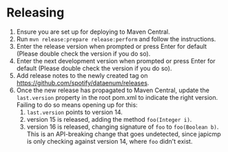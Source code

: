 Releasing
========

1. Ensure you are set up for deploying to Maven Central.
1. Run `mvn release:prepare release:perform` and follow the instructions.
1. Enter the release version when prompted or press Enter for default (Please double check the version if you do so).
1. Enter the next development version when prompted or press Enter for default (Please double check the version if you do so).
1. Add release notes to the newly created tag on https://github.com/spotify/dataenum/releases.
1. Once the new release has propagated to Maven Central, update the `last.version` property in the
   root pom.xml to indicate the right version. Failing to do so means opening up for this:
   1. `last.version` points to version 14.
   1. version 15 is released, adding the method `foo(Integer i)`.
   1. version 16 is released, changing signature of `foo` to `foo(Boolean b)`. This is an API-breaking
      change that goes undetected, since japicmp is only checking against version 14, where `foo`
      didn't exist.

